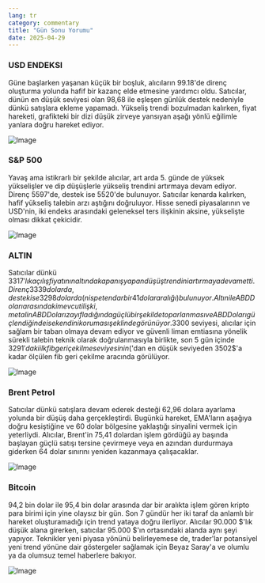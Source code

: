 ```yaml
---
lang: tr
category: commentary
title: "Gün Sonu Yorumu"
date: 2025-04-29
---
```


### USD ENDEKSI

Güne başlarken yaşanan küçük bir boşluk, alıcıların 99.18'de direnç oluşturma yolunda hafif bir kazanç elde etmesine yardımcı oldu. Satıcılar, dünün en düşük seviyesi olan 98,68 ile eşleşen günlük destek nedeniyle dünkü satışlara ekleme yapamadı. Yükseliş trendi bozulmadan kalırken, fiyat hareketi, grafikteki bir dizi düşük zirveye yansıyan aşağı yönlü eğilimle yanlara doğru hareket ediyor.

![Image](https://markleighedu.github.io/img/Apr-2025/29-Apr-2025/usdindex.jpg)

### S&P 500

Yavaş ama istikrarlı bir şekilde alıcılar, art arda 5. günde de yüksek yükselişler ve dip düşüşlerle yükseliş trendini artırmaya devam ediyor. Direnç 5597'de, destek ise 5520'de bulunuyor. Satıcılar kenarda kalırken, hafif yükseliş talebin arzı aştığını doğruluyor. Hisse senedi piyasalarının ve USD'nin, iki endeks arasındaki geleneksel ters ilişkinin aksine, yükselişte olması dikkat çekicidir.

![Image](https://markleighedu.github.io/img/Apr-2025/29-Apr-2025/sp500.jpg)

### ALTIN

Satıcılar dünkü 3317$'lık açılış fiyatının altında kapanış yapan düşüş trendini artırmaya devam etti. Direnç 3339 dolarda, destek ise 3298 dolarda (nispeten dar bir 41 dolar aralığı) bulunuyor. Altın ile ABD Doları arasındaki mevcut ilişki, metalin ABD Doları zayıfladığında güçlü bir şekilde toparlanması ve ABD Doları güçlendiğinde ise kendini koruması şeklinde görünüyor. 3300$ seviyesi, alıcılar için sağlam bir taban olmaya devam ediyor ve güvenli liman emtiasına yönelik sürekli talebin teknik olarak doğrulanmasıyla birlikte, son 5 gün içinde 3291$'daki ilk fib geri çekilme seviyesinin (%38,2) altında herhangi bir günlük kapanış göstermeyen 2956$'dan en düşük seviyeden 3502$'a kadar ölçülen fib geri çekilme aracında görülüyor.

![Image](https://markleighedu.github.io/img/Apr-2025/29-Apr-2025/gold.jpg)

### Brent Petrol

Satıcılar dünkü satışlara devam ederek desteği 62,96 dolara ayarlama yolunda bir düşüş daha gerçekleştirdi. Bugünkü hareket, EMA'ların aşağıya doğru kesiştiğine ve 60 dolar bölgesine yaklaştığı sinyalini vermek için yeterliydi. Alıcılar, Brent'in 75,41 dolardan işlem gördüğü ay başında başlayan güçlü satışı tersine çevirmeye veya en azından durdurmaya giderken 64 dolar sınırını yeniden kazanmaya çalışacaklar. 

![Image](https://markleighedu.github.io/img/Apr-2025/29-Apr-2025/brentoil.jpg)

### Bitcoin

94,2 bin dolar ile 95,4 bin dolar arasında dar bir aralıkta işlem gören kripto para birimi için yine olaysız bir gün. Son 7 gündür her iki taraf da anlamlı bir hareket oluşturamadığı için trend yataya doğru ilerliyor. Alıcılar 90.000 $'lık düşük alana girerken, satıcılar 95.000 $'ın ortasındaki alanda aynı şeyi yapıyor. Teknikler yeni piyasa yönünü belirleyemese de, trader'lar potansiyel yeni trend yönüne dair göstergeler sağlamak için Beyaz Saray'a ve olumlu ya da olumsuz temel haberlere bakıyor.

![Image](https://markleighedu.github.io/img/Apr-2025/29-Apr-2025/bitcoin.jpg)

